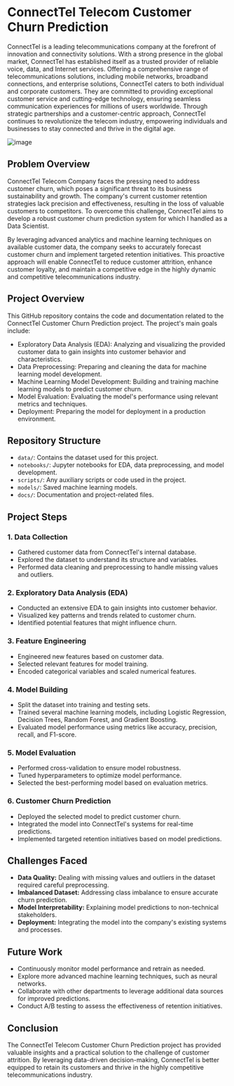 # ConnectTel Telecom Customer Churn Prediction
ConnectTel is a leading telecommunications company at the forefront of innovation and connectivity solutions. With a strong presence in the global market, ConnectTel has established itself as a trusted provider of reliable voice, data, and Internet services. Offering a comprehensive range of telecommunications solutions, including mobile networks, broadband connections, and enterprise solutions, ConnectTel caters to both individual and corporate customers. They are committed to providing exceptional customer service and cutting-edge technology, ensuring seamless communication experiences for millions of users worldwide. Through strategic partnerships and a customer-centric approach, ConnectTel continues to revolutionize the telecom industry, empowering individuals and businesses to stay connected and thrive in the digital age.

![image](https://github.com/gideonkomayin/CustomerChurnPredictionUsingMachineLearning/assets/140763419/cf94a932-edf5-41f5-9d78-d7586b1dab97)


## Problem Overview

ConnectTel Telecom Company faces the pressing need to address customer churn, which poses a significant threat to its business sustainability and growth. The company's current customer retention strategies lack precision and effectiveness, resulting in the loss of valuable customers to competitors. To overcome this challenge, ConnectTel aims to develop a robust customer churn prediction system for which I handled as a Data Scientist.

By leveraging advanced analytics and machine learning techniques on available customer data, the company seeks to accurately forecast customer churn and implement targeted retention initiatives. This proactive approach will enable ConnectTel to reduce customer attrition, enhance customer loyalty, and maintain a competitive edge in the highly dynamic and competitive telecommunications industry.

## Project Overview

This GitHub repository contains the code and documentation related to the ConnectTel Customer Churn Prediction project. The project's main goals include:

- Exploratory Data Analysis (EDA): Analyzing and visualizing the provided customer data to gain insights into customer behavior and characteristics.
- Data Preprocessing: Preparing and cleaning the data for machine learning model development.
- Machine Learning Model Development: Building and training machine learning models to predict customer churn.
- Model Evaluation: Evaluating the model's performance using relevant metrics and techniques.
- Deployment: Preparing the model for deployment in a production environment.

## Repository Structure

- `data/`: Contains the dataset used for this project.
- `notebooks/`: Jupyter notebooks for EDA, data preprocessing, and model development.
- `scripts/`: Any auxiliary scripts or code used in the project.
- `models/`: Saved machine learning models.
- `docs/`: Documentation and project-related files.

## Project Steps

### 1. Data Collection

- Gathered customer data from ConnectTel's internal database.
- Explored the dataset to understand its structure and variables.
- Performed data cleaning and preprocessing to handle missing values and outliers.

### 2. Exploratory Data Analysis (EDA)

- Conducted an extensive EDA to gain insights into customer behavior.
- Visualized key patterns and trends related to customer churn.
- Identified potential features that might influence churn.

### 3. Feature Engineering

- Engineered new features based on customer data.
- Selected relevant features for model training.
- Encoded categorical variables and scaled numerical features.

### 4. Model Building

- Split the dataset into training and testing sets.
- Trained several machine learning models, including Logistic Regression, Decision Trees, Random Forest, and Gradient Boosting.
- Evaluated model performance using metrics like accuracy, precision, recall, and F1-score.

### 5. Model Evaluation

- Performed cross-validation to ensure model robustness.
- Tuned hyperparameters to optimize model performance.
- Selected the best-performing model based on evaluation metrics.

### 6. Customer Churn Prediction

- Deployed the selected model to predict customer churn.
- Integrated the model into ConnectTel's systems for real-time predictions.
- Implemented targeted retention initiatives based on model predictions.

## Challenges Faced

- **Data Quality:** Dealing with missing values and outliers in the dataset required careful preprocessing.
- **Imbalanced Dataset:** Addressing class imbalance to ensure accurate churn prediction.
- **Model Interpretability:** Explaining model predictions to non-technical stakeholders.
- **Deployment:** Integrating the model into the company's existing systems and processes.

## Future Work

- Continuously monitor model performance and retrain as needed.
- Explore more advanced machine learning techniques, such as neural networks.
- Collaborate with other departments to leverage additional data sources for improved predictions.
- Conduct A/B testing to assess the effectiveness of retention initiatives.

## Conclusion

The ConnectTel Telecom Customer Churn Prediction project has provided valuable insights and a practical solution to the challenge of customer attrition. By leveraging data-driven decision-making, ConnectTel is better equipped to retain its customers and thrive in the highly competitive telecommunications industry.
